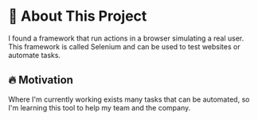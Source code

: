 # :page_facing_up: About This Project

I found a framework that run actions in a browser simulating a real user. This framework is called Selenium and can be used to test websites or automate tasks.

## :fire: Motivation

Where I'm currently working exists many tasks that can be automated, so I'm learning this tool to help my team and the company.
